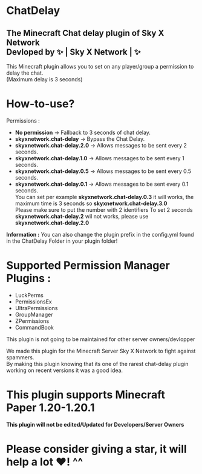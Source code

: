 # ChatDelay
The Minecraft Chat delay plugin of Sky X Network  
Devloped by ✨ | Sky X Network | ✨  
-
This Minecraft plugin allows you to set on any player/group a permission to delay the chat.  
(Maximum delay is 3 seconds)
# How-to-use?
Permissions : 
  - **No permission** -> Fallback to 3 seconds of chat delay.
  - **skyxnetwork.chat-delay** -> Bypass the Chat Delay.
  - **skyxnetwork.chat-delay.2.0** -> Allows messages to be sent every 2 seconds.  
  - **skyxnetwork.chat-delay.1.0** -> Allows messages to be sent every 1 seconds.  
  - **skyxnetwork.chat-delay.0.5** -> Allows messages to be sent every 0.5 seconds.  
  - **skyxnetwork.chat-delay.0.1** -> Allows messages to be sent every 0.1 seconds.  
You can set per example **skyxnetwork.chat-delay.0.3** it will works, the maximum time is 3 seconds so **skyxnetwork.chat-delay.3.0**  
Please make sure to put the number with 2 identifiers To set 2 seconds **skyxnetwork.chat-delay.2** wil not works, please use **skyxnetwork.chat-delay.2.0**  

**Information :** You can also change the plugin prefix in the config.yml found in the ChatDelay Folder in your plugin folder!  

# Supported Permission Manager Plugins :  
- LuckPerms
- PermissionsEx
- UltraPermissions
- GroupManager
- ZPermissions
- CommandBook

This plugin is not going to be maintained for other server owners/devlopper  

We made this plugin for the Minecraft Server Sky X Network to fight against spammers.  
By making this plugin knowing that its one of the rarest chat-delay plugin working on recent versions it was a good idea.  

# This plugin supports Minecraft Paper 1.20-1.20.1
**This plugin will not be edited/Updated for Developers/Server Owners**

# Please consider giving a star, it will help a lot ♥️! ^^
